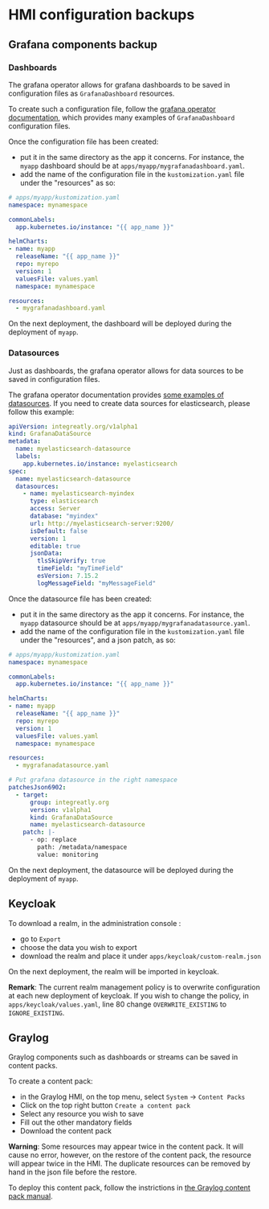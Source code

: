 # HMI configuration backups

## Grafana components backup

### Dashboards

The grafana operator allows for grafana dashboards to be saved in configuration files as `GrafanaDashboard` resources.

To create such a configuration file, follow the [grafana operator documentation](https://github.com/grafana-operator/grafana-operator/tree/master/deploy/examples/dashboards), which provides many examples of `GrafanaDashboard` configuration files.

Once the configuration file has been created:

- put it in the same directory as the app it concerns. For instance, the `myapp` dashboard should be at `apps/myapp/mygrafanadashboard.yaml`.
- add the name of the configuration file in the `kustomization.yaml` file under the "resources" as so:

```yaml
# apps/myapp/kustomization.yaml
namespace: mynamespace

commonLabels:
  app.kubernetes.io/instance: "{{ app_name }}"

helmCharts:
- name: myapp
  releaseName: "{{ app_name }}"
  repo: myrepo
  version: 1
  valuesFile: values.yaml
  namespace: mynamespace

resources:
  - mygrafanadashboard.yaml
```

On the next deployment, the dashboard will be deployed during the deployment of `myapp`.

### Datasources

Just as dashboards, the grafana operator allows for data sources to be saved in configuration files.

The grafana operator documentation provides [some examples of datasources](https://github.com/grafana-operator/grafana-operator/tree/master/deploy/examples/datasources). If you need to create data sources for elasticsearch, please follow this example:

```yaml
apiVersion: integreatly.org/v1alpha1
kind: GrafanaDataSource
metadata:
  name: myelasticsearch-datasource
  labels:
    app.kubernetes.io/instance: myelasticsearch
spec:
  name: myelasticsearch-datasource
  datasources:
    - name: myelasticsearch-myindex
      type: elasticsearch
      access: Server
      database: "myindex"
      url: http://myelasticsearch-server:9200/
      isDefault: false
      version: 1
      editable: true
      jsonData:
        tlsSkipVerify: true
        timeField: "myTimeField"
        esVersion: 7.15.2
        logMessageField: "myMessageField"
```

Once the datasource file has been created:

- put it in the same directory as the app it concerns. For instance, the `myapp` datasource should be at `apps/myapp/mygrafanadatasource.yaml`.
- add the name of the configuration file in the `kustomization.yaml` file under the "resources", and a json patch, as so:

```yaml
# apps/myapp/kustomization.yaml
namespace: mynamespace

commonLabels:
  app.kubernetes.io/instance: "{{ app_name }}"

helmCharts:
- name: myapp
  releaseName: "{{ app_name }}"
  repo: myrepo
  version: 1
  valuesFile: values.yaml
  namespace: mynamespace

resources:
  - mygrafanadatasource.yaml

# Put grafana datasource in the right namespace
patchesJson6902:
  - target:
      group: integreatly.org
      version: v1alpha1
      kind: GrafanaDataSource
      name: myelasticsearch-datasource
    patch: |-
      - op: replace
        path: /metadata/namespace
        value: monitoring
```

On the next deployment, the datasource will be deployed during the deployment of `myapp`.

## Keycloak

To download a realm, in the administration console :

- go to `Export`
- choose the data you wish to export
- download the realm and place it under `apps/keycloak/custom-realm.json`

On the next deployment, the realm will be imported in keycloak.

**Remark**: The current realm management policy is to overwrite configuration at each new deployment of keycloak. If you wish to change the policy, in `apps/keycloak/values.yaml`, line 80 change `OVERWRITE_EXISTING` to `IGNORE_EXISTING`.

## Graylog

Graylog components such as dashboards or streams can be saved in content packs.

To create a content pack:

- in the Graylog HMI, on the top menu, select `System` -> `Content Packs`
- Click on the top right button `Create a content pack`
- Select any resource you wish to save
- Fill out the other mandatory fields
- Download the content pack

**Warning**: Some resources may appear twice in the content pack. It will cause no error, however, on the restore of the content pack, the resource will appear twice in the HMI. The duplicate resources can be removed by hand in the json file before the restore.

To deploy this content pack, follow the instrictions in [the Graylog content pack  manual](Graylog%20content%20packs.md).

